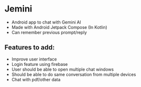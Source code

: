 # Jemini
- Android app to chat with Gemini AI
- Made with Android Jetpack Compose (In Kotlin)
- Can remember previous prompt/reply

## Features to add:
- Improve user interface
- Login feature using firebase
- User should be able to open multiple chat windows
- Should be able to do same conversation from multiple devices
- Chat with pdf/other data

